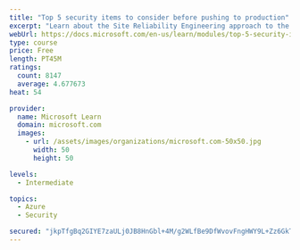 ```yaml
---
title: "Top 5 security items to consider before pushing to production"
excerpt: "Learn about the Site Reliability Engineering approach to the challenge of assuring reliability and gain a better understanding of why it matters."
webUrl: https://docs.microsoft.com/en-us/learn/modules/top-5-security-items-to-consider/
type: course
price: Free
length: PT45M
ratings:
  count: 8147
  average: 4.677673
heat: 54

provider:
  name: Microsoft Learn
  domain: microsoft.com
  images:
    - url: /assets/images/organizations/microsoft.com-50x50.jpg
      width: 50
      height: 50

levels:
  - Intermediate

topics:
  - Azure
  - Security

secured: "jkpTfgBq2GIYE7zaULj0JB8HnGbl+4M/g2WLfBe9DfWvovFngHWY9L+Zz6GkTQoCoeNWBp01SSyxMUBZUEXUel1KcbN5wRlIrzEBVgLlvpZPPHFOzbUCiCk0HNEwn6ORgBszLlOh73lqSUKoH6szPt42pkdqoh9MALbxXp2twQctjKCGDMHtrAKNPEAgmFsrtpMwbmP+mAsipqRR4RmcHdcxvkfSsZIzXfE4PKfr7kHXltqMKdwWDhMb4uMiGNmt+Ih+Ve8eP2aUl0nqDQvZR5H5txVDIAozKmIeNrRguItT+i5Cb+jTQNJv7smpPYiyloMt8/d8I7TFQW6M2ZdJHxrhnmG5035o4/wy+wiJHz4nOrhNb3D1o8bjPUfjewQRS5ov47ui1FjJLCianNJRMy0pxNOR75ITqz5iujMCrY0=;t71jjCjSyj4blZ0dB9OJxQ=="
---
```


